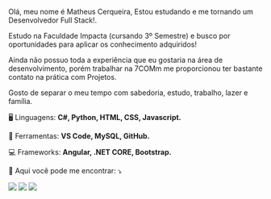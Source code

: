 Olá, meu nome é Matheus Cerqueira, Estou estudando e me tornando um Desenvolvedor Full Stack!.

Estudo na Faculdade Impacta (cursando 3º Semestre) e busco por oportunidades para aplicar os conhecimento adquiridos!

Ainda não possuo toda a experiência que eu gostaria na área de desenvolvimento, porém trabalhar na 7COMm me proporcionou ter bastante contato na prática com Projetos.

Gosto de separar o meu tempo com sabedoria, estudo, trabalho, lazer e família. 

<p align="left" dir="auto">
  <g-emoji class="g-emoji" alias="desktop_computer" fallback-src="https://github.githubassets.com/images/icons/emoji/unicode/1f5a5.png">🖥️</g-emoji> Linguagens: <strong> C#, Python, HTML, CSS, Javascript.</strong>
</p>

<p align="left" dir="auto">
  <g-emoji class="g-emoji" alias="briefcase" fallback-src="https://github.githubassets.com/images/icons/emoji/unicode/1f4bc.png">💼</g-emoji> Ferramentas: <strong>VS Code, MySQL, GitHub.</strong>
</p>

<p align="left" dir="auto">
  <g-emoji class="g-emoji" alias="briefcase" fallback-src="https://github.githubassets.com/images/icons/emoji/unicode/1f4bc.png">💻</g-emoji> Frameworks: <strong> Angular, .NET CORE, Bootstrap.</strong>
</p>

<p align="left" dir="auto">
  <g-emoji class="g-emoji" alias="love_letter" fallback-src="https://github.githubassets.com/images/icons/emoji/unicode/1f48c.png">💌</g-emoji> Aqui você pode me encontrar: <g-emoji class="g-emoji" alias="arrow_heading_down" fallback-src="https://github.githubassets.com/images/icons/emoji/unicode/2935.png">⤵️</g-emoji>
</p>

<p align="left" dir="auto">
  <a href="https://www.linkedin.com/in/matheusxaviercerqueira/" alt="Linkedin" rel="nofollow">
  <img src="https://camo.githubusercontent.com/4754d9b981ccaa192658e293fa6ab42b543520e7ad39756929edc7e95fca43aa/68747470733a2f2f696d672e736869656c64732e696f2f62616467652f2d4c696e6b6564696e2d3065373661383f7374796c653d666c61742d737175617265266c6f676f3d4c696e6b6564696e266c6f676f436f6c6f723d7768697465266c696e6b3d4c494e4b2d444f2d5345552d4c494e4b4544494e" data-canonical-src="https://img.shields.io/badge/-Linkedin-0e76a8?style=flat-square&amp;logo=Linkedin&amp;logoColor=white&amp;link=LINK-DO-SEU-LINKEDIN" style="max-width: 100%;"></a>
  <a href="https://api.whatsapp.com/send/?phone=5511952438640" alt="WhatsApp" rel="nofollow">
  <img src="https://camo.githubusercontent.com/f87792c075186a37396ce967528ef3b24e885dbeec26ed04eb442fb69c16b20f/68747470733a2f2f696d672e736869656c64732e696f2f62616467652f2d57686174734170702d3235643336363f7374796c653d666c61742d737175617265266c6162656c436f6c6f723d323564333636266c6f676f3d7768617473617070266c6f676f436f6c6f723d7768697465266c696e6b3d4150492d444f2d5345552d5748415453415050" data-canonical-src="https://img.shields.io/badge/-WhatsApp-25d366?style=flat-square&amp;labelColor=25d366&amp;logo=whatsapp&amp;logoColor=white&amp;link=API-DO-SEU-WHATSAPP" style="max-width: 100%;"></a>
  <a href="https://www.facebook.com/matheus.cerqueira.7524/" alt="Facebook" rel="nofollow">
  <img src="https://camo.githubusercontent.com/9329899991d130c9b3b9b672573ec77bb10c1d8c6f82e4d3d1304dd78cd0d3cd/68747470733a2f2f696d672e736869656c64732e696f2f62616467652f2d46616365626f6f6b2d3362353939383f7374796c653d666c61742d737175617265266c6162656c436f6c6f723d336235393938266c6f676f3d66616365626f6f6b266c6f676f436f6c6f723d7768697465266c696e6b3d4c494e4b2d444f2d5345552d46414345424f4f4b" data-canonical-src="https://img.shields.io/badge/-Facebook-3b5998?style=flat-square&amp;labelColor=3b5998&amp;logo=facebook&amp;logoColor=white&amp;link=LINK-DO-SEU-FACEBOOK" style="max-width: 100%;"></a>
</p>
